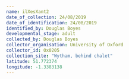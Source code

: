 ```yaml
---
name: ilXesXant2
date_of_collection: 24/08/2019
date_of_identification: 24/08/2019
identified_by: Douglas Boyes
developmental_stage: adult
collected_by: Douglas Boyes
collector_organisation: University of Oxford
collector_id: Ox0205
collection_site: "Wytham, behind chalet"
latitude: 51.772374
longitude: -1.3383138
---
```

